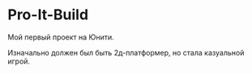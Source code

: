 # Pro-It-Build

Мой первый проект на Юнити.

Изначально должен был быть 2д-платформер, но стала казуальной игрой.
